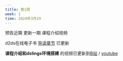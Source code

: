 ```yaml
---
title: 第1周
week: 1
time: 2024年3月29
---
```


预告近期 更新一期 课程介绍视频

d2ds在线电子书 [导读章节](https://sunrisepeak.github.io/d2ds/Instroduction.html) 已更新

**课程介绍和dslings环境搭建** 的视频已更新到[B站](https://www.bilibili.com/video/BV1d1421S76M) / [youtube](https://www.youtube.com/watch?v=sxp3gRmFCz0&list=PL7uow6t1QjF1MtrsJdhkJXsCKwwnVZApH&index=1&t=300s)